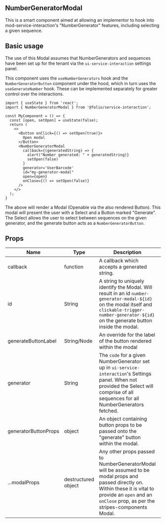 ## NumberGeneratorModal

This is a smart component aimed at allowing an implementor to hook into mod-service-interaction's "NumberGenerator" features, including selecting a given sequence.

## Basic usage
The use of this Modal assumes that NumberGenerators and sequences have been set up for the tenant via the `ui-service-interaction` settings panel.

This component uses the `useNumberGenerators` hook and the `NumberGeneratorButton` component under the hood, which in turn uses the `useGenerateNumber` hook. These can be implemented separately for greater control over the interactions.
```
import { useState } from 'react';
import { NumberGeneratorModal } from '@folio/service-interaction';

const MyComponent = () => {
  const [open, setOpen] = useState(false);
  return (
    <>
      <Button onClick={() => setOpen(true)}>
        Open modal
      </Button>
      <NumberGeneratorModal
        callback={(generatedString) => {
          alert("Number generated: " + generatedString)}
          setOpen(false)
        }
        generator='UserBarcode'
        id="my-generator-modal"
        open={open}
        onClose={() => setOpen(false)}
      />
    </>
  );
}

```

The above will render a Modal (Openable via the also rendered Button). This modal will present the user with a Select and a Button marked "Generate". The Select allows the user to select between sequences on the given generator, and the generate button acts as a `NumberGeneratorButton`.

## Props
Name | Type | Description | default | required
--- | --- | --- | --- | ---
callback | function | A callback which accepts a generated string. | | ✓ |
id | String | A string to uniquely identify the Modal. Will result in an id `number-generator-modal-${id}` on the modal itself and `clickable-trigger-number-generator-${id}` on the generate button inside the modal. | | ✓ |
generateButtonLabel | String/Node | An override for the label of the button rendered within the modal | "Generate" | ✕ |
generator | String | The `code` for a given NumberGenerator set up in `ui-service-interaction`'s Settings panel. When not provided the Select will comprise of all sequences for all NumberGenerators fetched. | | ✕ |
generatorButtonProps | object | An object containing button props to be passed onto the "generate" button within the modal. | | ✕ |
...modalProps | destructured object | Any other props passed to NumberGeneratorModal will be assumed to be modal props and passed directly on. Within these it is vital to provide an `open` and an `onClose` prop, as per the stripes-components Modal. | | ✕ |